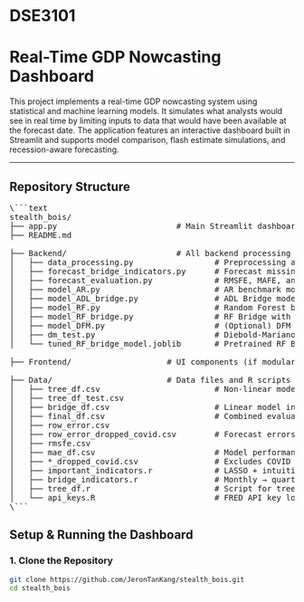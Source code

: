 # DSE3101

# Real-Time GDP Nowcasting Dashboard

This project implements a real-time GDP nowcasting system using statistical and machine learning models. It simulates what analysts would see in real time by limiting inputs to data that would have been available at the forecast date. The application features an interactive dashboard built in Streamlit and supports model comparison, flash estimate simulations, and recession-aware forecasting.

---

## Repository Structure
<pre>
\```text
stealth_bois/
├── app.py                         # Main Streamlit dashboard entry point
├── README.md

├── Backend/                       # All backend processing and forecasting logic
│   ├── data_processing.py                 # Preprocessing and differencing
│   ├── forecast_bridge_indicators.py      # Forecast missing monthly data
│   ├── forecast_evaluation.py             # RMSFE, MAFE, and DM test
│   ├── model_AR.py                        # AR benchmark model
│   ├── model_ADL_bridge.py                # ADL Bridge model
│   ├── model_RF.py                        # Random Forest benchmark model
│   ├── model_RF_bridge.py                 # RF Bridge with hyperparameter tuning
│   ├── model_DFM.py                       # (Optional) DFM baseline
│   ├── dm_test.py                         # Diebold-Mariano test
│   └── tuned_RF_bridge_model.joblib       # Pretrained RF Bridge model

├── Frontend/                    # UI components (if modularized)

├── Data/                        # Data files and R scripts
│   ├── tree_df.csv                        # Non-linear model input
│   ├── tree_df_test.csv
│   ├── bridge_df.csv                      # Linear model input
│   ├── final_df.csv                       # Combined evaluation set
│   ├── row_error.csv
│   ├── row_error_dropped_covid.csv        # Forecast errors for DM test
│   ├── rmsfe.csv
│   ├── mae_df.csv                         # Model performance metrics
│   ├── *_dropped_covid.csv                # Excludes COVID quarters
│   ├── important_indicators.r             # LASSO + intuition-based selection
│   ├── bridge_indicators.r                # Monthly → quarterly transformation
│   ├── tree_df.r                          # Script for tree_df construction
│   └── api_keys.R                         # FRED API key loader
\```
</pre>


##  Setup & Running the Dashboard

### 1. Clone the Repository
```bash
git clone https://github.com/JeronTanKang/stealth_bois.git
cd stealth_bois
